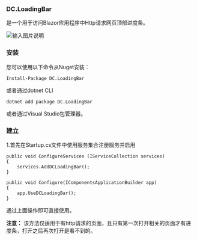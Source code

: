 ###  **DC.LoadingBar** 

是一个用于访问Blazor应用程序中Http请求网页顶部进度条。

![输入图片说明](https://images.gitee.com/uploads/images/2019/0323/143832_e9beece3_130171.gif "演示图片")

###  **安装** 

您可以使用以下命令从Nuget安装：

```
Install-Package DC.LoadingBar
```

或者通过dotnet CLI

```
dotnet add package DC.LoadingBar
```

或者通过Visual Studio包管理器。

###  **建立** 

1.首先在Startup.cs文件中使用服务集合注册服务并启用

```
public void ConfigureServices (IServiceCollection services)
{
    services.AddDCLoadingBar();
}

public void Configure(IComponentsApplicationBuilder app)
{
    app.UseDCLoadingBar();
}
```

通过上面操作即可直接使用。

 **注意：** 该方法仅适用于有http请求的页面，且只有第一次打开相关的页面才有进度条，打开之后再次打开是看不到的。